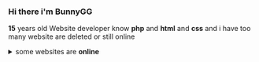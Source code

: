 ### Hi there i'm BunnyGG 
__15__ years old Website developer know __php__ and __html__ and __css__
and i have too many website are deleted or still online <details> <summary>some websites are <b>online</b>
</summary>
* http://web.bunnygg.rf.gd
<br>
* http://bunny.rf.gd
<br>
* http://dot.rf.gd
<br>
* http://mywebspace.rf.gd
</summary>
